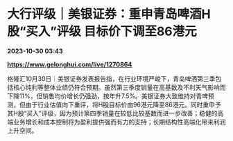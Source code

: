 # 大行评级｜美银证券：重申青岛啤酒H股“买入”评级 目标价下调至86港元

**2023-10-30 03:43**

**https://www.gelonghui.com/live/1270864**

格隆汇10月30日｜美银证券发表报告指，在行业环境严峻下，青岛啤酒第三季包括核心纯利等整体业绩仍符合预期。虽然第三季度销量在高基数及不利天气影响而下降11%，但销售均价增长仍强劲，按年升7.5%。美银证券大致维持对青啤预测，但由于行业估值向下重评，将H股目标价由96港元降至86港元。同时重申予其H股“买入”评级，因为预计第四季销量在较低比较基数而进一步改善；稳健的高端业务增长和成本控制将为盈利提供强而有力的支持；长期结构性高端化带来利润上升空间。